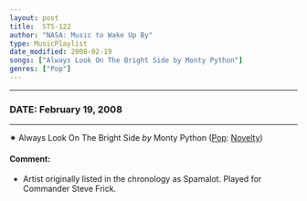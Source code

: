 ```yaml
---
layout: post
title:  STS-122
author: "NASA: Music to Wake Up By"
type: MusicPlaylist
date_modified: 2008-02-19
songs: ["Always Look On The Bright Side by Monty Python"]
genres: ["Pop"]
---
```


----
### DATE: February 19, 2008
----
✷ Always Look On The Bright Side *by* Monty Python ([Pop](https://www.discogs.com/genre/Pop): [Novelty](https://www.discogs.com/style/Novelty)) <a target="blank_" href="https://www.discogs.com/Monty-Python-Always-Look-On-The-Bright-Side-Of-Life/master/540775">
    <i class="fas fa-compact-disc"
       title="Discogs entry for this song"
       alt="Discogs entry for this song"
       style="font-size: 1.1em;"></i></a>
    

#### Comment:
* Artist originally listed in the chronology as Spamalot. Played for Commander Steve Frick.



<br/>
<center>
	<a target="_blank"
	   href="https://twitter.com/intent/tweet?hashtags=Space,NASA,Playlist,NASAWakeupCalls,SpaceProgram&text=🚀 {{ page.author}}, '{{ page.songs.first }}' {{ page.title }}, {{ page.date | date: '%B %d, %Y' }}, {{ site.url }}{{ page.url }}&via=nasawakeupcalls"><i class="fab fa-twitter" title="Tweet this page" alt="Tweet this page" style="font-size: 1.3em;"></i></a>
	&nbsp; 	<i class="fas fa-user-astronaut" style="font-size: 1.5em;"></i> &nbsp;
    <a id="custom_amazon_link"
       type="amzn" search="#"
       category="popular music">
    <i class="fab fa-amazon" style="font-size: 1.3em;"></i></a>
</center>

<!-- Randomly resolve an individual entry from a song array -->
<script src="/assets/javascript/seedrandom.min.js"></script>
<script>
  var wake_me_up = ["Always Look On The Bright Side by Monty Python"];
  var prng = new Math.seedrandom();
  function randomSong() {
    song = wake_me_up[Math.floor(Math.random() * wake_me_up.length)];
    var amazon_link = document.getElementById("custom_amazon_link");
    amazon_link.setAttribute("search", song);
  }
  window.onload = randomSong();
</script>
